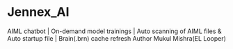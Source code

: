 # Jennex_AI
AIML chatbot | On-demand model trainings | Auto scanning of AIML files &amp; Auto startup file | Brain(.brn) cache refresh
Author Mukul Mishra(EL Looper)
